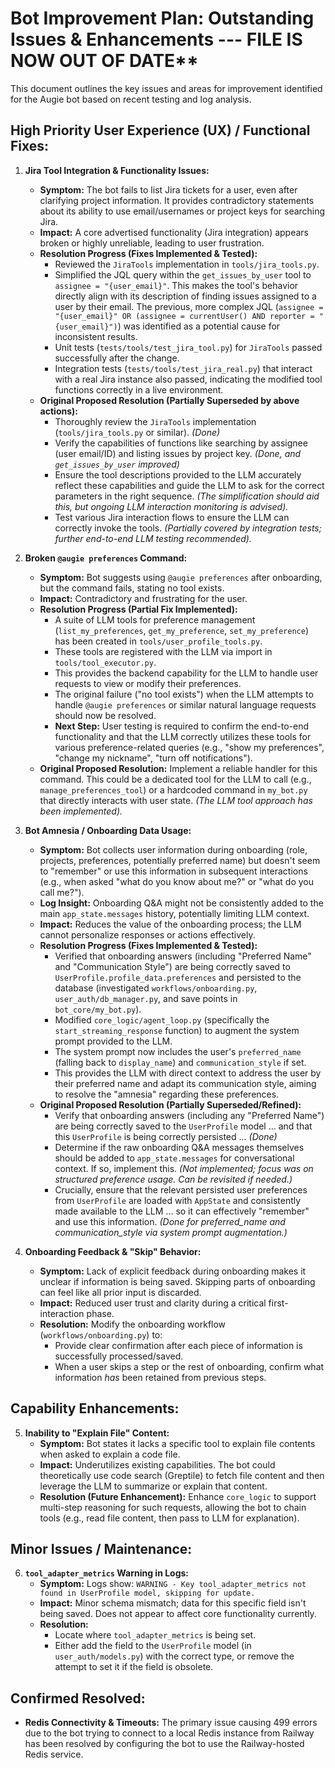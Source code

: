 # Bot Improvement Plan: Outstanding Issues & Enhancements --- FILE IS NOW OUT OF DATE**

This document outlines the key issues and areas for improvement identified for the Augie bot based on recent testing and log analysis.

## High Priority User Experience (UX) / Functional Fixes:

1.  **Jira Tool Integration & Functionality Issues:**
    *   **Symptom:** The bot fails to list Jira tickets for a user, even after clarifying project information. It provides contradictory statements about its ability to use email/usernames or project keys for searching Jira.
    *   **Impact:** A core advertised functionality (Jira integration) appears broken or highly unreliable, leading to user frustration.
    *   **Resolution Progress (Fixes Implemented & Tested):**
        *   Reviewed the `JiraTools` implementation in `tools/jira_tools.py`.
        *   Simplified the JQL query within the `get_issues_by_user` tool to `assignee = "{user_email}"`. This makes the tool's behavior directly align with its description of finding issues assigned to a user by their email. The previous, more complex JQL (`assignee = "{user_email}" OR (assignee = currentUser() AND reporter = "{user_email}")`) was identified as a potential cause for inconsistent results.
        *   Unit tests (`tests/tools/test_jira_tool.py`) for `JiraTools` passed successfully after the change.
        *   Integration tests (`tests/tools/test_jira_real.py`) that interact with a real Jira instance also passed, indicating the modified tool functions correctly in a live environment.
    *   **Original Proposed Resolution (Partially Superseded by above actions):**
        *   Thoroughly review the `JiraTools` implementation (`tools/jira_tools.py` or similar). *(Done)*
        *   Verify the capabilities of functions like searching by assignee (user email/ID) and listing issues by project key. *(Done, and `get_issues_by_user` improved)*
        *   Ensure the tool descriptions provided to the LLM accurately reflect these capabilities and guide the LLM to ask for the correct parameters in the right sequence. *(The simplification should aid this, but ongoing LLM interaction monitoring is advised).*
        *   Test various Jira interaction flows to ensure the LLM can correctly invoke the tools. *(Partially covered by integration tests; further end-to-end LLM testing recommended).*

2.  **Broken `@augie preferences` Command:**
    *   **Symptom:** Bot suggests using `@augie preferences` after onboarding, but the command fails, stating no tool exists.
    *   **Impact:** Contradictory and frustrating for the user.
    *   **Resolution Progress (Partial Fix Implemented):**
        *   A suite of LLM tools for preference management (`list_my_preferences`, `get_my_preference`, `set_my_preference`) has been created in `tools/user_profile_tools.py`.
        *   These tools are registered with the LLM via import in `tools/tool_executor.py`.
        *   This provides the backend capability for the LLM to handle user requests to view or modify their preferences.
        *   The original failure ("no tool exists") when the LLM attempts to handle `@augie preferences` or similar natural language requests should now be resolved.
        *   **Next Step:** User testing is required to confirm the end-to-end functionality and that the LLM correctly utilizes these tools for various preference-related queries (e.g., "show my preferences", "change my nickname", "turn off notifications").
    *   **Original Proposed Resolution:** Implement a reliable handler for this command. This could be a dedicated tool for the LLM to call (e.g., `manage_preferences_tool`) or a hardcoded command in `my_bot.py` that directly interacts with user state. *(The LLM tool approach has been implemented).*

3.  **Bot Amnesia / Onboarding Data Usage:**
    *   **Symptom:** Bot collects user information during onboarding (role, projects, preferences, potentially preferred name) but doesn't seem to "remember" or use this information in subsequent interactions (e.g., when asked "what do you know about me?" or "what do you call me?").
    *   **Log Insight:** Onboarding Q&A might not be consistently added to the main `app_state.messages` history, potentially limiting LLM context.
    *   **Impact:** Reduces the value of the onboarding process; the LLM cannot personalize responses or actions effectively.
    *   **Resolution Progress (Fixes Implemented & Tested):**
        *   Verified that onboarding answers (including "Preferred Name" and "Communication Style") are being correctly saved to `UserProfile.profile_data.preferences` and persisted to the database (investigated `workflows/onboarding.py`, `user_auth/db_manager.py`, and save points in `bot_core/my_bot.py`).
        *   Modified `core_logic/agent_loop.py` (specifically the `start_streaming_response` function) to augment the system prompt provided to the LLM.
        *   The system prompt now includes the user's `preferred_name` (falling back to `display_name`) and `communication_style` if set.
        *   This provides the LLM with direct context to address the user by their preferred name and adapt its communication style, aiming to resolve the "amnesia" regarding these preferences.
    *   **Original Proposed Resolution (Partially Superseded/Refined):**
        *   Verify that onboarding answers (including any "Preferred Name") are being correctly saved to the `UserProfile` model ... and that this `UserProfile` is being correctly persisted ... *(Done)*
        *   Determine if the raw onboarding Q&A messages themselves should be added to `app_state.messages` for conversational context. If so, implement this. *(Not implemented; focus was on structured preference usage. Can be revisited if needed.)*
        *   Crucially, ensure that the relevant persisted user preferences from `UserProfile` are loaded with `AppState` and consistently made available to the LLM ... so it can effectively "remember" and use this information. *(Done for preferred_name and communication_style via system prompt augmentation.)*

4.  **Onboarding Feedback & "Skip" Behavior:**
    *   **Symptom:** Lack of explicit feedback during onboarding makes it unclear if information is being saved. Skipping parts of onboarding can feel like all prior input is discarded.
    *   **Impact:** Reduced user trust and clarity during a critical first-interaction phase.
    *   **Resolution:** Modify the onboarding workflow (`workflows/onboarding.py`) to:
        *   Provide clear confirmation after each piece of information is successfully processed/saved.
        *   When a user skips a step or the rest of onboarding, confirm what information *has* been retained from previous steps.

## Capability Enhancements:

5.  **Inability to "Explain File" Content:**
    *   **Symptom:** Bot states it lacks a specific tool to explain file contents when asked to explain a code file.
    *   **Impact:** Underutilizes existing capabilities. The bot could theoretically use code search (Greptile) to fetch file content and then leverage the LLM to summarize or explain that content.
    *   **Resolution (Future Enhancement):** Enhance `core_logic` to support multi-step reasoning for such requests, allowing the bot to chain tools (e.g., read file content, then pass to LLM for explanation).

## Minor Issues / Maintenance:

6.  **`tool_adapter_metrics` Warning in Logs:**
    *   **Symptom:** Logs show: `WARNING - Key tool_adapter_metrics not found in UserProfile model, skipping for update.`
    *   **Impact:** Minor schema mismatch; data for this specific field isn't being saved. Does not appear to affect core functionality currently.
    *   **Resolution:**
        *   Locate where `tool_adapter_metrics` is being set.
        *   Either add the field to the `UserProfile` model (in `user_auth/models.py`) with the correct type, or remove the attempt to set it if the field is obsolete.

## Confirmed Resolved:

*   **Redis Connectivity & Timeouts:** The primary issue causing 499 errors due to the bot trying to connect to a local Redis instance from Railway has been resolved by configuring the bot to use the Railway-hosted Redis service. 